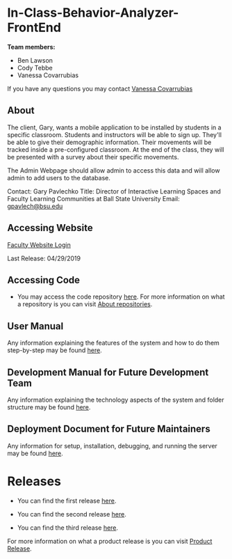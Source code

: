 # In-Class-Behavior-Analyzer-FrontEnd

**Team members:**
  
  * Ben Lawson
  * Cody Tebbe
  * Vanessa Covarrubias

If you have any questions you may contact [Vanessa Covarrubias](mailto:vmcovarrubia@bsu.edu)  

## About

The client, Gary, wants a mobile application to be installed by students in a specific classroom. Students and instructors will be able to sign up. They'll be able to give their demographic information. Their movements will be tracked inside a pre-configured classroom. At the end of the class, they will be presented with a survey about their specific movements. 

The Admin Webpage should allow admin to access this data and will allow admin to add users to the database.

Contact: Gary Pavlechko
Title: Director of Interactive Learning Spaces and Faculty Learning Communities at Ball State University
Email: gpavlech@bsu.edu

## Accessing Website
[Faculty Website Login](http://icba.us-east-2.elasticbeanstalk.com/accounts/login/?next=/faculty/)

Last Release: 04/29/2019

## Accessing Code 
* You may access the code repository [here](https://github.com/VanessaC97/In-Class-Behavior-Analyzer-FrontEnd).
For more information on what a repository is you can visit [About repositories](https://help.github.com/en/articles/about-repositories).

## User Manual
Any information explaining the features of the system and how to do them step-by-step may be found [here](https://github.com/Tebbee/In-Class-Behavior-Analyzer-FrontEnd/blob/master/User%20Manual/Faculty%20Site%20User%20Manual.md).

## Development Manual for Future Development Team
Any information explaining the technology aspects of the system and folder structure may be found [here](https://github.com/KarlMarx4701/In-Class-Behavior-Analyzer-Backend/blob/master/Documentation/DEVELOPMENT_MANUAL.md).

## Deployment Document for Future Maintainers
Any information for setup, installation, debugging, and running the server may be found [here](https://github.com/KarlMarx4701/In-Class-Behavior-Analyzer-Backend/blob/master/Documentation/USER_MANUAL.md).


# Releases 
* You can find the first release [here](https://github.com/Tebbee/In-Class-Behavior-Analyzer-FrontEnd/releases/tag/v1.0.0).

* You can find the second release [here](https://github.com/Tebbee/In-Class-Behavior-Analyzer-FrontEnd/releases/tag/v1.1.0).

* You can find the third release [here](https://github.com/VanessaC97/In-Class-Behavior-Analyzer-FrontEnd/releases/tag/v3.0.0).

For more information on what a product release is you can visit [Product Release](https://www.techopedia.com/definition/24628/product-release-software).

